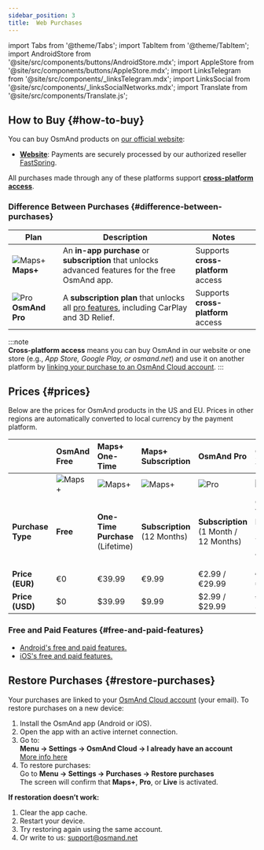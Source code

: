 ```yaml
---
sidebar_position: 3
title:  Web Purchases
---
```


import Tabs from '@theme/Tabs';
import TabItem from '@theme/TabItem';
import AndroidStore from '@site/src/components/buttons/AndroidStore.mdx';
import AppleStore from '@site/src/components/buttons/AppleStore.mdx';
import LinksTelegram from '@site/src/components/_linksTelegram.mdx';
import LinksSocial from '@site/src/components/_linksSocialNetworks.mdx';
import Translate from '@site/src/components/Translate.js';


## How to Buy {#how-to-buy}

You can buy OsmAnd products on [our official website](https://osmand.net/pricing):

- [**Website**](https://osmand.net/pricing): Payments are securely processed by our authorized reseller [FastSpring](https://fastspring.com/).  

All purchases made through any of these platforms support [**cross-platform access**](./cross.md).


### Difference Between Purchases {#difference-between-purchases}

| Plan | Description | Notes |
|------------|------------|------------|
| ![Maps+](@site/static/img/svg/osmand_maps_plus.svg) **Maps+** | An **in-app purchase** or **subscription** that unlocks advanced features for the free OsmAnd app. | Supports **cross-platform** access |
| ![Pro](@site/static/img/svg/pro_icon.svg) **OsmAnd Pro** | A **subscription plan** that unlocks all [pro features](#free-and-paid-features), including CarPlay and 3D Relief. | Supports **cross-platform** access |

:::note  
**Cross-platform access** means you can buy OsmAnd in our website or one store (e.g., *App Store, Google Play, or osmand.net*) and use it on another platform by [linking your purchase to an OsmAnd Cloud account](../personal/osmand-cloud.md#cross-platform).
:::

## Prices {#prices}

Below are the prices for OsmAnd products in the US and EU. Prices in other regions are automatically converted to local currency by the payment platform.


<!--

:::danger September Sale prices

*[Hurry up!](https://osmand.net/pricing) This offer is only available until* **September 14 (23:00 CET)**.

:::



|    | OsmAnd Free   | **Maps+** One-Time | **Maps+** Subscription | **OsmAnd Pro** |**OsmAnd XV** |
| :------------- | :------------- | :----------------------- | :------------------- | :----------- |:----------- |
|  | ![Maps+](@site/static/img/svg/osmand_maps.svg) | ![Maps+](@site/static/img/svg/osmand_maps_plus.svg) | ![Maps+](@site/static/img/svg/osmand_maps_plus.svg) | ![Pro](@site/static/img/svg/pro_icon.svg) |![XV](@site/static/img/svg/osmand_xv.svg) |
| **Purchase Type** | **Free** | **One-Time Purchase** (Lifetime) | **Subscription** (12 Months) | **Subscription** (1 Month / 12 Months) |**One-Time Purchase** (15 Years Pro / Maps+ Lifetime) |
| **Price (EUR)** | €0 | <s>€39.99</s> **€19.99** | <s>€9.99</s> **€4.99** | €2.99 / <s>€29.99</s> **€14.99** |<s>€450</s> **€299.00**   |
| **Price (USD)** | $0 | <s>$39.99</s> **$19.99** | <s>$9.99</s> **$4.99** | $2.99 / <s>$29.99</s> **$14.99**|<s>$450</s> **$299.00**   |

:::note 
By purchasing a subscription through our [website](https://osmand.net/pricing) at a discounted rate,  
you receive a 2-year discounted plan.  
Starting from the third year, the full price will apply.
:::

-->


|    | OsmAnd Free   | **Maps+** One-Time | **Maps+** Subscription | **OsmAnd Pro** |**OsmAnd XV** |
| :------------- | :------------- | :----------------------- | :------------------- | :----------- |:----------- |
|  | ![Maps+](@site/static/img/svg/osmand_maps.svg) | ![Maps+](@site/static/img/svg/osmand_maps_plus.svg) | ![Maps+](@site/static/img/svg/osmand_maps_plus.svg) | ![Pro](@site/static/img/svg/pro_icon.svg) |![XV](@site/static/img/svg/osmand_xv.svg) |
| **Purchase Type** | **Free** | **One-Time Purchase** (Lifetime) | **Subscription** (12 Months) | **Subscription** (1 Month / 12 Months) |**One-Time Purchase** (15 Years Pro / Maps+ Lifetime) |
| **Price (EUR)** | €0 | €39.99  | €9.99   | €2.99 / €29.99   |<s>€450</s> €299.00   |
| **Price (USD)** | $0 | $39.99  | $9.99   | $2.99 / $29.99   |<s>$450</s> $299.00   |



### Free and Paid Features {#free-and-paid-features}

- [Android's free and paid features.](./android.md#free-and-paid-features)
- [iOS's free and paid features.](./ios.md#free-and-paid-features)



## Restore Purchases {#restore-purchases}

Your purchases are linked to your [OsmAnd Cloud account](../personal/osmand-cloud.md#login) (your email). To restore purchases on a new device:

1. Install the OsmAnd app (Android or iOS).
2. Open the app with an active internet connection.
3. Go to:  
   **Menu → Settings → OsmAnd Cloud → I already have an account**  
   [More info here](../personal/osmand-cloud.md#login)
4. To restore purchases:  
   Go to **Menu → Settings → Purchases → Restore purchases**  
   The screen will confirm that **Maps+**, **Pro**, or **Live** is activated.

**If restoration doesn’t work:**

1. Clear the app cache.
2. Restart your device.
3. Try restoring again using the same account.
4. Or write to us: support@osmand.net 

